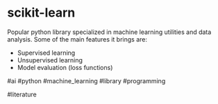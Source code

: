 # scikit-learn

Popular python library specialized in machine learning utilities and data analysis. Some of the main features it brings are:
- Supervised learning
- Unsupervised learning
- Model evaluation (loss functions)

#ai #python #machine_learning #library #programming

#literature